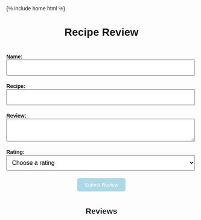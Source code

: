 {% include home.html %}
<html>
  <head>
    <style>
      body {
        font-family: sans-serif;
      }
      h1 {
        text-align: center;
        margin-bottom: 40px;
      }
      form {
        display: flex;
        flex-direction: column;
        align-items: center;
        margin-bottom: 40px;
      }
      label {
        font-weight: bold;
        margin-bottom: 10px;
      }
      input,
      textarea,
      select {
        padding: 10px;
        font-size: 16px;
        margin-bottom: 20px;
        width: 500px;
      }
      button[type="submit"] {
        padding: 10px 20px;
        background-color: lightblue;
        color: white;
        border: none;
        border-radius: 5px;
        cursor: pointer;
      }
      h2 {
        text-align: center;
        margin-bottom: 20px;
      }
      li {
        list-style: none;
        margin-bottom: 20px;
        font-size: 18px;
      }
      </style>
    <title>Review Page</title>
  </head>
  <body>
    <h1>Recipe Review</h1>
    <form id="review-form">
      <div>
        <label for="name">Name:</label>
        <input type="text" id="name" required>
      </div>
      <div>
        <label for="recipe">Recipe:</label>
        <input type="text" id="recipe" required>
      </div>
      <div>
        <label for="review">Review:</label>
        <textarea id="review" required></textarea>
      </div>
      <div>
        <label for="rating">Rating:</label>
        <select id="rating" required>
          <option value="">Choose a rating</option>
          <option value="1">1 star</option>
          <option value="2">2 stars</option>
          <option value="3">3 stars</option>
          <option value="4">4 stars</option>
          <option value="5">5 stars</option>
        </select>
      </div>
      <button type="submit">Submit Review</button>
    </form>
    <h2>Reviews</h2>
    <ul id="reviews-list">
    </ul>
    <script>
      const form = document.getElementById("review-form");
      const reviewsList = document.getElementById("reviews-list");
      form.addEventListener("submit", (event) => {
        event.preventDefault();
        const name = document.getElementById("name").value;
        const review = document.getElementById("review").value;
        const rating = document.getElementById("rating").value;
        const recipe = document.getElementById("recipe").value;
        const li = document.createElement("li");
        li.innerHTML = `${name} gave ${recipe} a rating of ${rating} stars: <br> "${review}"`;
        reviewsList.appendChild(li);
      });
    </script>
  </body>
</html>